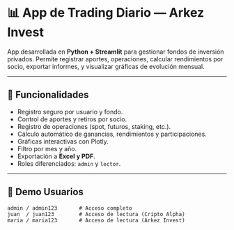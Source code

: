 # 📊 App de Trading Diario — Arkez Invest

App desarrollada en **Python + Streamlit** para gestionar fondos de inversión privados. Permite registrar aportes, operaciones, calcular rendimientos por socio, exportar informes, y visualizar gráficas de evolución mensual.

---

## 🚀 Funcionalidades

- Registro seguro por usuario y fondo.
- Control de aportes y retiros por socio.
- Registro de operaciones (spot, futuros, staking, etc.).
- Cálculo automático de ganancias, rendimientos y participaciones.
- Gráficas interactivas con Plotly.
- Filtro por mes y año.
- Exportación a **Excel y PDF**.
- Roles diferenciados: `admin` y `lector`.

---

## 🧪 Demo Usuarios

```plaintext
admin / admin123       # Acceso completo
juan  / juan123        # Acceso de lectura (Cripto Alpha)
maria / maria123       # Acceso de lectura (Arkez Invest)

